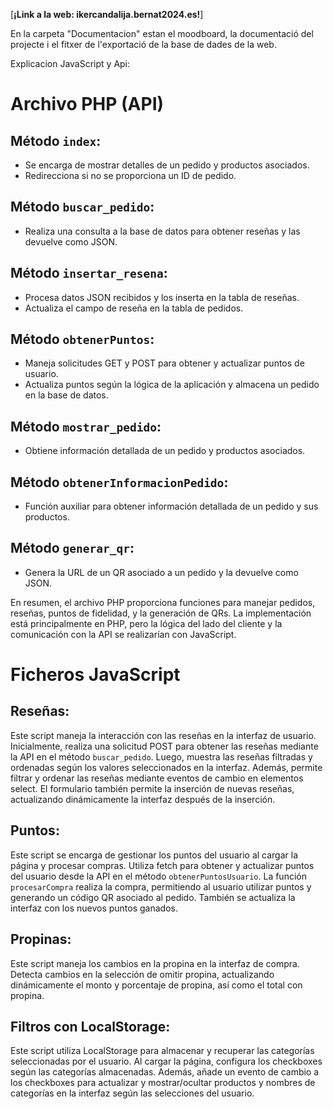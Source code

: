 [**¡Link a la web: ikercandalija.bernat2024.es!**]

En la carpeta "Documentacion" estan el moodboard, la documentació del projecte i el fitxer de l'exportació de la base de dades de la web.

Explicacion JavaScript y Api:

# Archivo PHP (API)

## Método `index`:

- Se encarga de mostrar detalles de un pedido y productos asociados.
- Redirecciona si no se proporciona un ID de pedido.

## Método `buscar_pedido`:

- Realiza una consulta a la base de datos para obtener reseñas y las devuelve como JSON.

## Método `insertar_resena`:

- Procesa datos JSON recibidos y los inserta en la tabla de reseñas.
- Actualiza el campo de reseña en la tabla de pedidos.

## Método `obtenerPuntos`:

- Maneja solicitudes GET y POST para obtener y actualizar puntos de usuario.
- Actualiza puntos según la lógica de la aplicación y almacena un pedido en la base de datos.

## Método `mostrar_pedido`:

- Obtiene información detallada de un pedido y productos asociados.

## Método `obtenerInformacionPedido`:

- Función auxiliar para obtener información detallada de un pedido y sus productos.

## Método `generar_qr`:

- Genera la URL de un QR asociado a un pedido y la devuelve como JSON.

En resumen, el archivo PHP proporciona funciones para manejar pedidos, reseñas, puntos de fidelidad, y la generación de QRs. La implementación está principalmente en PHP, pero la lógica del lado del cliente y la comunicación con la API se realizarían con JavaScript.

# Ficheros JavaScript

## Reseñas:

Este script maneja la interacción con las reseñas en la interfaz de usuario. Inicialmente, realiza una solicitud POST para obtener las reseñas mediante la API en el método `buscar_pedido`. Luego, muestra las reseñas filtradas y ordenadas según los valores seleccionados en la interfaz. Además, permite filtrar y ordenar las reseñas mediante eventos de cambio en elementos select. El formulario también permite la inserción de nuevas reseñas, actualizando dinámicamente la interfaz después de la inserción.

## Puntos:

Este script se encarga de gestionar los puntos del usuario al cargar la página y procesar compras. Utiliza fetch para obtener y actualizar puntos del usuario desde la API en el método `obtenerPuntosUsuario`. La función `procesarCompra` realiza la compra, permitiendo al usuario utilizar puntos y generando un código QR asociado al pedido. También se actualiza la interfaz con los nuevos puntos ganados.

## Propinas:

Este script maneja los cambios en la propina en la interfaz de compra. Detecta cambios en la selección de omitir propina, actualizando dinámicamente el monto y porcentaje de propina, así como el total con propina.

## Filtros con LocalStorage:

Este script utiliza LocalStorage para almacenar y recuperar las categorías seleccionadas por el usuario. Al cargar la página, configura los checkboxes según las categorías almacenadas. Además, añade un evento de cambio a los checkboxes para actualizar y mostrar/ocultar productos y nombres de categorías en la interfaz según las selecciones del usuario.
